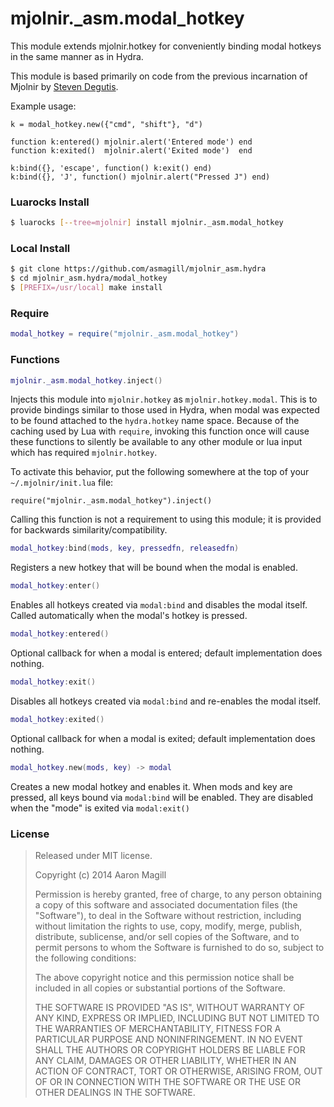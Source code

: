 mjolnir._asm.modal_hotkey
=========================

This module extends mjolnir.hotkey for conveniently binding modal hotkeys in the same manner as in Hydra.

This module is based primarily on code from the previous incarnation of Mjolnir by [Steven Degutis](https://github.com/sdegutis/).

Example usage:

    k = modal_hotkey.new({"cmd", "shift"}, "d")

    function k:entered() mjolnir.alert('Entered mode') end
    function k:exited()  mjolnir.alert('Exited mode')  end

    k:bind({}, 'escape', function() k:exit() end)
    k:bind({}, 'J', function() mjolnir.alert("Pressed J") end)

### Luarocks Install
~~~bash
$ luarocks [--tree=mjolnir] install mjolnir._asm.modal_hotkey
~~~

### Local Install
~~~bash
$ git clone https://github.com/asmagill/mjolnir_asm.hydra
$ cd mjolnir_asm.hydra/modal_hotkey
$ [PREFIX=/usr/local] make install
~~~

### Require
~~~lua
modal_hotkey = require("mjolnir._asm.modal_hotkey")
~~~

### Functions

~~~lua
mjolnir._asm.modal_hotkey.inject()
~~~
Injects this module into `mjolnir.hotkey` as `mjolnir.hotkey.modal`.  This is to provide bindings similar to those used in Hydra, when modal was expected to be found attached to the `hydra.hotkey` name space.  Because of the caching used by Lua with `require`, invoking this function once will cause these functions to silently be available to any other module or lua input which has required `mjolnir.hotkey`.

To activate this behavior, put the following somewhere at the top of your `~/.mjolnir/init.lua` file:

    require("mjolnir._asm.modal_hotkey").inject()

Calling this function is not a requirement to using this module; it is provided for backwards similarity/compatibility.

~~~lua
modal_hotkey:bind(mods, key, pressedfn, releasedfn)
~~~
Registers a new hotkey that will be bound when the modal is enabled.

~~~lua
modal_hotkey:enter()
~~~
Enables all hotkeys created via `modal:bind` and disables the modal itself. Called automatically when the modal's hotkey is pressed.

~~~lua
modal_hotkey:entered()
~~~
Optional callback for when a modal is entered; default implementation does nothing.

~~~lua
modal_hotkey:exit()
~~~
Disables all hotkeys created via `modal:bind` and re-enables the modal itself.

~~~lua
modal_hotkey:exited()
~~~
Optional callback for when a modal is exited; default implementation does nothing.

~~~lua
modal_hotkey.new(mods, key) -> modal
~~~
Creates a new modal hotkey and enables it. When mods and key are pressed, all keys bound via `modal:bind` will be enabled. They are disabled when the "mode" is exited via `modal:exit()`

### License

> Released under MIT license.
>
> Copyright (c) 2014 Aaron Magill
>
> Permission is hereby granted, free of charge, to any person obtaining a copy
> of this software and associated documentation files (the "Software"), to deal
> in the Software without restriction, including without limitation the rights
> to use, copy, modify, merge, publish, distribute, sublicense, and/or sell
> copies of the Software, and to permit persons to whom the Software is
> furnished to do so, subject to the following conditions:
>
> The above copyright notice and this permission notice shall be included in
> all copies or substantial portions of the Software.
>
> THE SOFTWARE IS PROVIDED "AS IS", WITHOUT WARRANTY OF ANY KIND, EXPRESS OR
> IMPLIED, INCLUDING BUT NOT LIMITED TO THE WARRANTIES OF MERCHANTABILITY,
> FITNESS FOR A PARTICULAR PURPOSE AND NONINFRINGEMENT. IN NO EVENT SHALL THE
> AUTHORS OR COPYRIGHT HOLDERS BE LIABLE FOR ANY CLAIM, DAMAGES OR OTHER
> LIABILITY, WHETHER IN AN ACTION OF CONTRACT, TORT OR OTHERWISE, ARISING FROM,
> OUT OF OR IN CONNECTION WITH THE SOFTWARE OR THE USE OR OTHER DEALINGS IN
> THE SOFTWARE.

